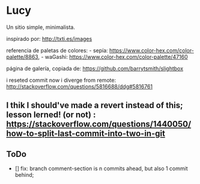 # Lucy
Un sitio simple, minimalista.

inspirado por: http://txti.es/images

referencia de paletas de colores: 
	- sepía: https://www.color-hex.com/color-palette/8863, 
	- waGashi: https://www.color-hex.com/color-palette/47160

página de galería, copiada de: https://github.com/barrytsmith/slightbox

i reseted commit now i diverge from remote:
http://stackoverflow.com/questions/5816688/ddg#5816761

I thik I should've made a revert instead of this; lesson lerned! (or not) :
https://stackoverflow.com/questions/1440050/how-to-split-last-commit-into-two-in-git
---

## ToDo

* [] fix: branch comment-section is n commits ahead, but also 1 commit behind;
